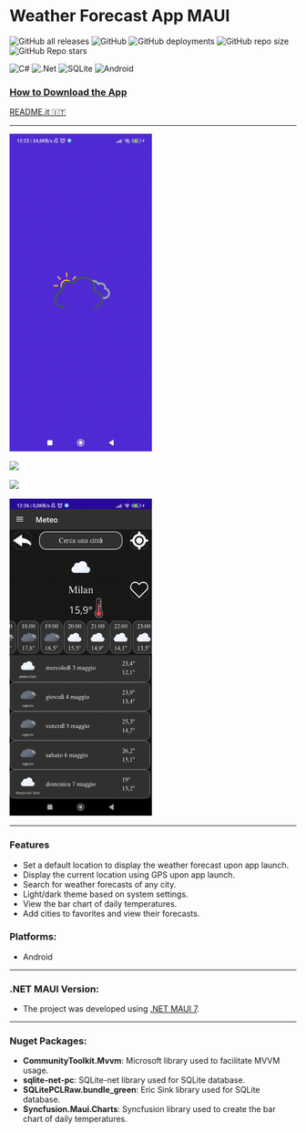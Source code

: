 # Weather Forecast App MAUI

![GitHub all releases](https://img.shields.io/github/downloads/GiorgioCitterio/WeatherForecastAppMAUI/total)
![GitHub](https://img.shields.io/github/license/GiorgioCitterio/WeatherForecastAppMAUI)
![GitHub deployments](https://img.shields.io/github/deployments/GiorgioCitterio/WeatherForecastAppMAUI/github-pages)
![GitHub repo size](https://img.shields.io/github/repo-size/GiorgioCitterio/WeatherForecastAppMAUI)
![GitHub Repo stars](https://img.shields.io/github/stars/GiorgioCitterio/WeatherForecastAppMAUI)


![C#](https://img.shields.io/badge/c%23-%23239120.svg?style=for-the-badge&logo=c-sharp&logoColor=white)
![.Net](https://img.shields.io/badge/.NET-5C2D91?style=for-the-badge&logo=.net&logoColor=white)
![SQLite](https://img.shields.io/badge/sqlite-%2307405e.svg?style=for-the-badge&logo=sqlite&logoColor=white)
![Android](https://img.shields.io/badge/Android-3DDC84?style=for-the-badge&logo=android&logoColor=white)

### [How to Download the App](https://github.com/GiorgioCitterio/WeatherForecastAppMAUI/wiki)

<a href="https://github.com/GiorgioCitterio/WeatherForecastAppMAUI/blob/master/README.it.md">README.it 🇮🇹</a>

---
<img src="gifs/app_start.gif" width=250px></img>

<img src="gifs/search_city.gif" width=250px></img>

<img src="gifs/favourites.gif" width=250px></img>

<img src="gifs/settings.gif" width=250px></img>

---

### Features
- Set a default location to display the weather forecast upon app launch.
- Display the current location using GPS upon app launch.
- Search for weather forecasts of any city.
- Light/dark theme based on system settings.
- View the bar chart of daily temperatures.
- Add cities to favorites and view their forecasts.

### Platforms:
- Android

---
### .NET MAUI Version:
- The project was developed using [.NET MAUI 7](https://learn.microsoft.com/en-us/dotnet/maui/whats-new/dotnet-7?view=net-maui-7.0).

---
### Nuget Packages:
- **CommunityToolkit.Mvvm**: Microsoft library used to facilitate MVVM usage.
- **sqlite-net-pc**: SQLite-net library used for SQLite database.
- **SQLitePCLRaw.bundle_green**: Eric Sink library used for SQLite database.
- **Syncfusion.Maui.Charts**: Syncfusion library used to create the bar chart of daily temperatures.
